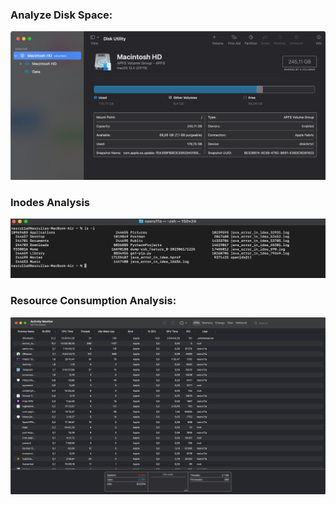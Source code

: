 ### Analyze Disk Space:
![img.png](img.png)

### Inodes Analysis
![img_1.png](img_1.png)

### Resource Consumption Analysis:
![img_2.png](img_2.png)
